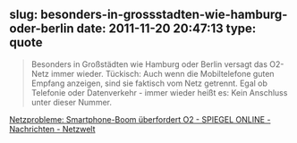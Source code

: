 slug: besonders-in-grossstadten-wie-hamburg-oder-berlin
date: 2011-11-20 20:47:13
type: quote
---

> Besonders in Großstädten wie Hamburg oder Berlin versagt das O2-Netz immer wieder. Tückisch: Auch wenn die Mobiltelefone guten Empfang anzeigen, sind sie faktisch vom Netz getrennt. Egal ob Telefonie oder Datenverkehr - immer wieder heißt es: Kein Anschluss unter dieser Nummer.

[Netzprobleme: Smartphone-Boom überfordert O2 - SPIEGEL ONLINE - Nachrichten - Netzwelt](http://www.spiegel.de/netzwelt/web/0,1518,798550,00.html)
